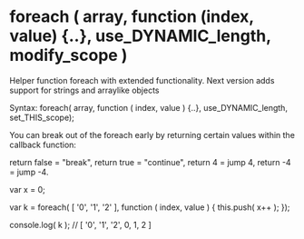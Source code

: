 # foreach ( array, function (index, value) {..}, use_DYNAMIC_length, modify_scope )
Helper function foreach with extended functionality.
Next version adds support for strings and arraylike objects

Syntax: foreach( array, function ( index, value ) {..}, use_DYNAMIC_length, set_THIS_scope);

You can break out of the foreach early by returning certain values within the callback function:

return false = "break",
return true = "continue",
return 4 = jump 4,
return -4 = jump -4.

var x = 0;

var k = foreach( [ '0', '1', '2' ], function ( index, value ) {
    this.push( x++ );
});

console.log( k ); // [ '0', '1', '2', 0, 1, 2 ]
